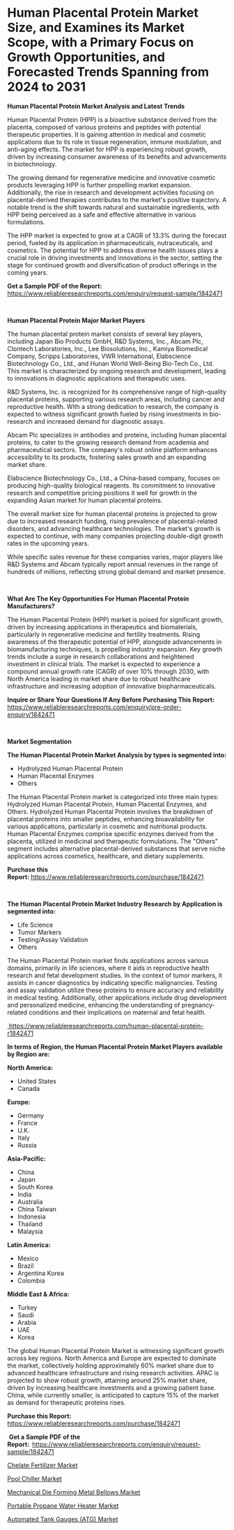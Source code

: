 <p><h1>Human Placental Protein Market Size, and Examines its Market Scope, with a Primary Focus on Growth Opportunities, and Forecasted Trends Spanning from 2024 to 2031</h1></p><p><strong>Human Placental Protein Market Analysis and Latest Trends</strong></p>
<p><p>Human Placental Protein (HPP) is a bioactive substance derived from the placenta, composed of various proteins and peptides with potential therapeutic properties. It is gaining attention in medical and cosmetic applications due to its role in tissue regeneration, immune modulation, and anti-aging effects. The market for HPP is experiencing robust growth, driven by increasing consumer awareness of its benefits and advancements in biotechnology. </p><p>The growing demand for regenerative medicine and innovative cosmetic products leveraging HPP is further propelling market expansion. Additionally, the rise in research and development activities focusing on placental-derived therapies contributes to the market's positive trajectory. A notable trend is the shift towards natural and sustainable ingredients, with HPP being perceived as a safe and effective alternative in various formulations.</p><p>The HPP market is expected to grow at a CAGR of 13.3% during the forecast period, fueled by its application in pharmaceuticals, nutraceuticals, and cosmetics. The potential for HPP to address diverse health issues plays a crucial role in driving investments and innovations in the sector, setting the stage for continued growth and diversification of product offerings in the coming years.</p></p>
<p><strong>Get a Sample PDF of the Report:&nbsp;</strong> <a href="https://www.reliableresearchreports.com/enquiry/request-sample/1842471?utm_campaign=37&utm_medium=2&utm_source=Github&utm_content=ia&utm_term=16102024&utm_id=human-placental-protein">https://www.reliableresearchreports.com/enquiry/request-sample/1842471</a></p>
<p>&nbsp;</p>
<p><strong>Human Placental Protein Major Market Players</strong></p>
<p><p>The human placental protein market consists of several key players, including Japan Bio Products GmbH, R&D Systems, Inc., Abcam Plc, Clontech Laboratories, Inc., Lee Biosolutions, Inc., Kamiya Biomedical Company, Scripps Laboratories, VWR International, Elabscience Biotechnology Co., Ltd., and Hunan World Well-Being Bio-Tech Co., Ltd. This market is characterized by ongoing research and development, leading to innovations in diagnostic applications and therapeutic uses.</p><p>R&D Systems, Inc. is recognized for its comprehensive range of high-quality placental proteins, supporting various research areas, including cancer and reproductive health. With a strong dedication to research, the company is expected to witness significant growth fueled by rising investments in bio-research and increased demand for diagnostic assays.</p><p>Abcam Plc specializes in antibodies and proteins, including human placental proteins, to cater to the growing research demand from academia and pharmaceutical sectors. The company's robust online platform enhances accessibility to its products, fostering sales growth and an expanding market share.</p><p>Elabscience Biotechnology Co., Ltd., a China-based company, focuses on producing high-quality biological reagents. Its commitment to innovative research and competitive pricing positions it well for growth in the expanding Asian market for human placental proteins.</p><p>The overall market size for human placental proteins is projected to grow due to increased research funding, rising prevalence of placental-related disorders, and advancing healthcare technologies. The market's growth is expected to continue, with many companies projecting double-digit growth rates in the upcoming years.</p><p>While specific sales revenue for these companies varies, major players like R&D Systems and Abcam typically report annual revenues in the range of hundreds of millions, reflecting strong global demand and market presence.</p></p>
<p>&nbsp;</p>
<p><strong>What Are The Key Opportunities For Human Placental Protein Manufacturers?</strong></p>
<p><p>The Human Placental Protein (HPP) market is poised for significant growth, driven by increasing applications in therapeutics and biomaterials, particularly in regenerative medicine and fertility treatments. Rising awareness of the therapeutic potential of HPP, alongside advancements in biomanufacturing techniques, is propelling industry expansion. Key growth trends include a surge in research collaborations and heightened investment in clinical trials. The market is expected to experience a compound annual growth rate (CAGR) of over 10% through 2030, with North America leading in market share due to robust healthcare infrastructure and increasing adoption of innovative biopharmaceuticals.</p></p>
<p><strong>Inquire or Share Your Questions If Any Before Purchasing This Report:</strong> <a href="https://www.reliableresearchreports.com/enquiry/pre-order-enquiry/1842471?utm_campaign=37&utm_medium=2&utm_source=Github&utm_content=ia&utm_term=16102024&utm_id=human-placental-protein">https://www.reliableresearchreports.com/enquiry/pre-order-enquiry/1842471</a></p>
<p>&nbsp;</p>
<p><strong>Market Segmentation</strong></p>
<p><strong>The Human Placental Protein Market Analysis by types is segmented into:</strong></p>
<p><ul><li>Hydrolyzed Human Placental Protein</li><li>Human Placental Enzymes</li><li>Others</li></ul></p>
<p><p>The Human Placental Protein market is categorized into three main types: Hydrolyzed Human Placental Protein, Human Placental Enzymes, and Others. Hydrolyzed Human Placental Protein involves the breakdown of placental proteins into smaller peptides, enhancing bioavailability for various applications, particularly in cosmetic and nutritional products. Human Placental Enzymes comprise specific enzymes derived from the placenta, utilized in medicinal and therapeutic formulations. The "Others" segment includes alternative placental-derived substances that serve niche applications across cosmetics, healthcare, and dietary supplements.</p></p>
<p><strong>Purchase this Report:&nbsp;</strong><a href="https://www.reliableresearchreports.com/purchase/1842471?utm_campaign=37&utm_medium=2&utm_source=Github&utm_content=ia&utm_term=16102024&utm_id=human-placental-protein">https://www.reliableresearchreports.com/purchase/1842471</a></p>
<p>&nbsp;</p>
<p><strong>The Human Placental Protein Market Industry Research by Application is segmented into:</strong></p>
<p><ul><li>Life Science</li><li>Tumor Markers</li><li>Testing/Assay Validation</li><li>Others</li></ul></p>
<p><p>The Human Placental Protein market finds applications across various domains, primarily in life sciences, where it aids in reproductive health research and fetal development studies. In the context of tumor markers, it assists in cancer diagnostics by indicating specific malignancies. Testing and assay validation utilize these proteins to ensure accuracy and reliability in medical testing. Additionally, other applications include drug development and personalized medicine, enhancing the understanding of pregnancy-related conditions and their implications on maternal and fetal health.</p></p>
<p><a href="https://www.reliableresearchreports.com/human-placental-protein-r1842471?utm_campaign=37&utm_medium=2&utm_source=Github&utm_content=ia&utm_term=16102024&utm_id=human-placental-protein">&nbsp;https://www.reliableresearchreports.com/human-placental-protein-r1842471</a></p>
<p><strong>In terms of Region, the Human Placental Protein Market Players available by Region are:</strong></p>
<p>
    <p> <strong> North America: </strong>
        <ul>
            <li>United States</li>
            <li>Canada</li>
        </ul>
        </p> 
    <p> <strong> Europe: </strong>
        <ul>
            <li>Germany</li>
            <li>France</li>
            <li>U.K.</li>
            <li>Italy</li>
            <li>Russia</li>
        </ul>
        </p> 
    <p> <strong> Asia-Pacific: </strong>
        <ul>
            <li>China</li>
            <li>Japan</li>
            <li>South Korea</li>
            <li>India</li>
            <li>Australia</li>
            <li>China Taiwan</li>
            <li>Indonesia</li>
            <li>Thailand</li>
            <li>Malaysia</li>
        </ul>
        </p> 
    <p> <strong> Latin America: </strong>
        <ul>
            <li>Mexico</li>
            <li>Brazil</li>
            <li>Argentina Korea</li>
            <li>Colombia</li>
        </ul>
        </p> 
    <p> <strong> Middle East & Africa: </strong>
        <ul>
            <li>Turkey</li>
            <li>Saudi</li>
            <li>Arabia</li>
            <li>UAE</li>
            <li>Korea</li>
        </ul>
    </p>
    </p>
<p><p>The global Human Placental Protein Market is witnessing significant growth across key regions. North America and Europe are expected to dominate the market, collectively holding approximately 60% market share due to advanced healthcare infrastructure and rising research activities. APAC is projected to show robust growth, attaining around 25% market share, driven by increasing healthcare investments and a growing patient base. China, while currently smaller, is anticipated to capture 15% of the market as demand for therapeutic proteins rises.</p></p>
<p><strong>Purchase this Report: </strong><a href="https://www.reliableresearchreports.com/purchase/1842471?utm_campaign=37&utm_medium=2&utm_source=Github&utm_content=ia&utm_term=16102024&utm_id=human-placental-protein">https://www.reliableresearchreports.com/purchase/1842471</a></p>
<p>&nbsp;<strong>Get a Sample PDF of the Report:&nbsp;&nbsp;</strong><a href="https://www.reliableresearchreports.com/enquiry/request-sample/1842471?utm_campaign=37&utm_medium=2&utm_source=Github&utm_content=ia&utm_term=16102024&utm_id=human-placental-protein">https://www.reliableresearchreports.com/enquiry/request-sample/1842471</a></p>
<p><strong></strong></p>
<p><p><a href="https://www.linkedin.com/pulse/global-chelate-fertilizer-nexus-sector-confluences-regional-6q9me?utm_campaign=37&utm_medium=2&utm_source=Github&utm_content=ia&utm_term=16102024&utm_id=human-placental-protein">Chelate Fertilizer Market</a></p><p><a href="https://issuu.com/reportprime-2/docs/pool-chiller-market-size-2030.pptx_ef11bd63cf9d7e?utm_campaign=37&utm_medium=2&utm_source=Github&utm_content=ia&utm_term=16102024&utm_id=human-placental-protein">Pool Chiller Market</a></p><p><a href="https://github.com/SamiaHussain82/Market-Research-Report-List-1/blob/main/mechanical-die-forming-metal-bellows-market.md?utm_campaign=37&utm_medium=2&utm_source=Github&utm_content=ia&utm_term=16102024&utm_id=human-placental-protein">Mechanical Die Forming Metal Bellows Market</a></p><p><a href="https://issuu.com/reportprime-2/docs/portable-propane-water-heater-marke_9cb1944afd5c07?utm_campaign=37&utm_medium=2&utm_source=Github&utm_content=ia&utm_term=16102024&utm_id=human-placental-protein">Portable Propane Water Heater Market</a></p><p><a href="https://github.com/DianaWilson796/Market-Research-Report-List-1/blob/main/automated-tank-gauges-atg-market.md?utm_campaign=37&utm_medium=2&utm_source=Github&utm_content=ia&utm_term=16102024&utm_id=human-placental-protein">Automated Tank Gauges (ATG) Market</a></p></p>
